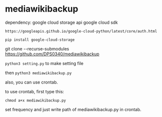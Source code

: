 # mediawikibackup

dependency:
google cloud storage api
google cloud sdk


```https://googleapis.github.io/google-cloud-python/latest/core/auth.html```

```pip install google-cloud-storage```

git clone --recurse-submodules https://github.com/DPS0340/mediawikibackup

```python3 setting.py``` to make setting file

then ```python3 mediawikibackup.py```

also, you can use crontab.

to use crontab, first type this:

```chmod a+x mediawikibackup.py```

set frequency and just write path of mediawikibackup.py in crontab.
